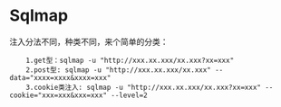 Sqlmap
======

注入分法不同，种类不同，来个简单的分类：<br/>

        1.get型：sqlmap -u "http://xxx.xx.xxx/xx.xxx?xx=xxx"
        2.post型: sqlmap -u "http://xxx.xx.xxx/xx.xxx" --data="xxxx=xxxx&xxxx=xxx"
        3.cookie类注入: sqlmap -u "http://xxx.xx.xxx/xx.xxx?xx=xxx" --cookie="xxx=xxx&xxx=xxx" --level=2


